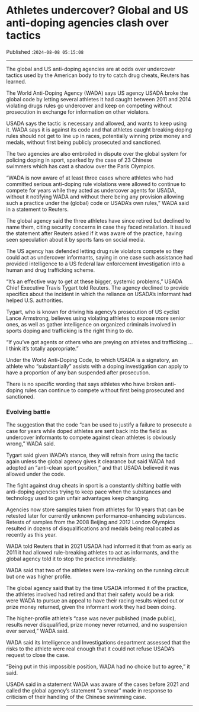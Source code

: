 # Athletes undercover? Global and US anti-doping agencies clash over tactics

Published :`2024-08-08 05:15:08`

---

The global and US anti-doping agencies are at odds over undercover tactics used by the American body to try to catch drug cheats, Reuters has learned.

The World Anti-Doping Agency (WADA) says US agency USADA broke the global code by letting several athletes it had caught between 2011 and 2014 violating drugs rules go undercover and keep on competing without prosecution in exchange for information on other violators.

USADA says the tactic is necessary and allowed, and wants to keep using it. WADA says it is against its code and that athletes caught breaking doping rules should not get to line up in races, potentially winning prize money and medals, without first being publicly prosecuted and sanctioned.

The two agencies are also embroiled in dispute over the global system for policing doping in sport, sparked by the case of 23 Chinese swimmers which has cast a shadow over the Paris Olympics.

“WADA is now aware of at least three cases where athletes who had committed serious anti-doping rule violations were allowed to continue to compete for years while they acted as undercover agents for USADA, without it notifying WADA and without there being any provision allowing such a practice under the (global) code or USADA’s own rules,” WADA said in a statement to Reuters.

The global agency said the three athletes have since retired but declined to name them, citing security concerns in case they faced retaliation. It issued the statement after Reuters asked if it was aware of the practice, having seen speculation about it by sports fans on social media.

The US agency has defended letting drug rule violators compete so they could act as undercover informants, saying in one case such assistance had provided intelligence to a US federal law enforcement investigation into a human and drug trafficking scheme.

“It’s an effective way to get at these bigger, systemic problems,” USADA Chief Executive Travis Tygart told Reuters. The agency declined to provide specifics about the incident in which the reliance on USADA’s informant had helped U.S. authorities.

Tygart, who is known for driving his agency’s prosecution of US cyclist Lance Armstrong, believes using violating athletes to expose more senior ones, as well as gather intelligence on organized criminals involved in sports doping and trafficking is the right thing to do.

“If you’ve got agents or others who are preying on athletes and trafficking … I think it’s totally appropriate.”

Under the World Anti-Doping Code, to which USADA is a signatory, an athlete who “substantially” assists with a doping investigation can apply to have a proportion of any ban suspended after prosecution.

There is no specific wording that says athletes who have broken anti-doping rules can continue to compete without first being prosecuted and sanctioned.

### Evolving battle

The suggestion that the code “can be used to justify a failure to prosecute a case for years while doped athletes are sent back into the field as undercover informants to compete against clean athletes is obviously wrong,” WADA said.

Tygart said given WADA’s stance, they will refrain from using the tactic again unless the global agency gives it clearance but said WADA had adopted an “anti-clean sport position,” and that USADA believed it was allowed under the code.

The fight against drug cheats in sport is a constantly shifting battle with anti-doping agencies trying to keep pace when the substances and technology used to gain unfair advantages keep changing.

Agencies now store samples taken from athletes for 10 years that can be retested later for currently unknown performance-enhancing substances. Retests of samples from the 2008 Beijing and 2012 London Olympics resulted in dozens of disqualifications and medals being reallocated as recently as this year.

WADA told Reuters that in 2021 USADA had informed it that from as early as 2011 it had allowed rule-breaking athletes to act as informants, and the global agency told it to stop the practice immediately.

WADA said that two of the athletes were low-ranking on the running circuit but one was higher profile.

The global agency said that by the time USADA informed it of the practice, the athletes involved had retired and that their safety would be a risk were WADA to pursue an appeal to have their racing results wiped out or prize money returned, given the informant work they had been doing.

The higher-profile athlete’s “case was never published (made public), results never disqualified, prize money never returned, and no suspension ever served,” WADA said.

WADA said its Intelligence and Investigations department assessed that the risks to the athlete were real enough that it could not refuse USADA’s request to close the case.

“Being put in this impossible position, WADA had no choice but to agree,” it said.

USADA said in a statement WADA was aware of the cases before 2021 and called the global agency’s statement “a smear” made in response to criticism of their handling of the Chinese swimming case.

---

